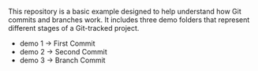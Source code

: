 This repository is a basic example designed to help understand how Git commits and branches work. It includes three demo folders that represent different stages of a Git-tracked project.

* demo 1 → First Commit
* demo 2 → Second Commit
* demo 3 → Branch Commit
